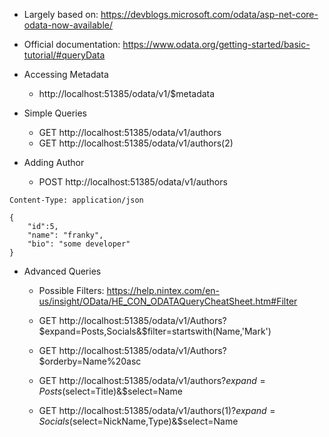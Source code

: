 ﻿* Largely based on: https://devblogs.microsoft.com/odata/asp-net-core-odata-now-available/

* Official documentation: https://www.odata.org/getting-started/basic-tutorial/#queryData

* Accessing Metadata

	* http://localhost:51385/odata/v1/$metadata

* Simple Queries

	* GET http://localhost:51385/odata/v1/authors
	* GET http://localhost:51385/odata/v1/authors(2)

* Adding Author
	* POST http://localhost:51385/odata/v1/authors

```
Content-Type: application/json

{
	"id":5,
	"name": "franky",
	"bio": "some developer"
}
```

* Advanced Queries

	* Possible Filters: https://help.nintex.com/en-us/insight/OData/HE_CON_ODATAQueryCheatSheet.htm#Filter

	* GET http://localhost:51385/odata/v1/Authors?$expand=Posts,Socials&$filter=startswith(Name,'Mark')
	* GET http://localhost:51385/odata/v1/Authors?$orderby=Name%20asc
	* GET http://localhost:51385/odata/v1/authors?$expand=Posts($select=Title)&$select=Name
	* GET http://localhost:51385/odata/v1/authors(1)?$expand=Socials($select=NickName,Type)&$select=Name

